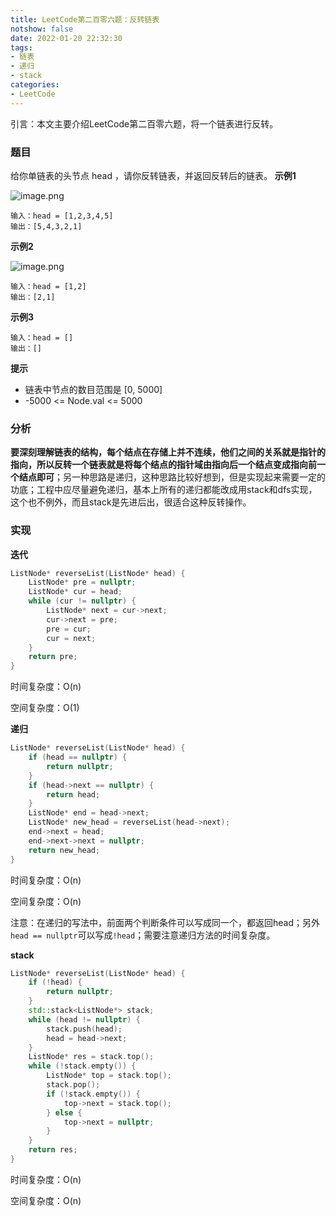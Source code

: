 ```yaml
---
title: LeetCode第二百零六题：反转链表
notshow: false
date: 2022-01-20 22:32:30
tags:
- 链表
- 递归
- stack
categories:
- LeetCode
---
```

引言：本文主要介绍LeetCode第二百零六题，将一个链表进行反转。

<!--more-->
### 题目
给你单链表的头节点 head ，请你反转链表，并返回反转后的链表。
**示例1**

![image.png](https://s2.loli.net/2022/01/20/h8WBedLgsJ6qRYw.png)

```
输入：head = [1,2,3,4,5]
输出：[5,4,3,2,1]
```

**示例2**

![image.png](https://s2.loli.net/2022/01/20/8IV4ybzfQXGHJxi.png)

```
输入：head = [1,2]
输出：[2,1]
```

**示例3**

```
输入：head = []
输出：[]
```

**提示**

- 链表中节点的数目范围是 [0, 5000]
- -5000 <= Node.val <= 5000

### 分析

**要深刻理解链表的结构，每个结点在存储上并不连续，他们之间的关系就是指针的指向，所以反转一个链表就是将每个结点的指针域由指向后一个结点变成指向前一个结点即可**；另一种思路是递归，这种思路比较好想到，但是实现起来需要一定的功底；工程中应尽量避免递归，基本上所有的递归都能改成用stack和dfs实现，这个也不例外，而且stack是先进后出，很适合这种反转操作。

### 实现

**迭代**

```c++
ListNode* reverseList(ListNode* head) {
    ListNode* pre = nullptr;
    ListNode* cur = head; 
    while (cur != nullptr) {
        ListNode* next = cur->next;
        cur->next = pre;
        pre = cur;
        cur = next;
    }
    return pre;
}
```
时间复杂度：O(n)

空间复杂度：O(1)


**递归**

```c++
ListNode* reverseList(ListNode* head) {
    if (head == nullptr) {
        return nullptr;
    } 
    if (head->next == nullptr) {
        return head;
    }
    ListNode* end = head->next;
    ListNode* new_head = reverseList(head->next);
    end->next = head;
    end->next->next = nullptr;
    return new_head;
}
```
时间复杂度：O(n)

空间复杂度：O(n)

注意：在递归的写法中，前面两个判断条件可以写成同一个，都返回head；另外`head == nullptr`可以写成`!head`；需要注意递归方法的时间复杂度。

**stack**

```c++
ListNode* reverseList(ListNode* head) {
    if (!head) {
        return nullptr;
    }
    std::stack<ListNode*> stack;
    while (head != nullptr) {
        stack.push(head);
        head = head->next;
    }
    ListNode* res = stack.top();
    while (!stack.empty()) {
        ListNode* top = stack.top();
        stack.pop();
        if (!stack.empty()) {
            top->next = stack.top();
        } else {
            top->next = nullptr;
        }
    }
    return res;
}
```

时间复杂度：O(n)

空间复杂度：O(n)





